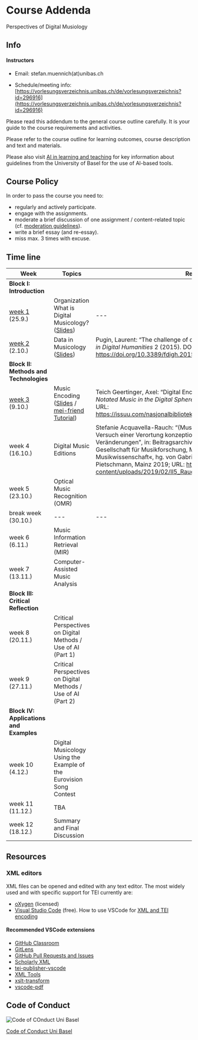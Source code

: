 # Course Addenda


Perspectives of Digital Musiology


## Info


#### Instructors
* Email: stefan.muennich(at)unibas.ch

* Schedule/meeting info: [https://vorlesungsverzeichnis.unibas.ch/de/vorlesungsverzeichnis?id=296916](https://vorlesungsverzeichnis.unibas.ch/de/vorlesungsverzeichnis?id=296916)


Please read this addendum to the general course outline carefully. It is your guide to the course requirements and activities.

Please refer to the course outline for learning outcomes, course description and text and materials. 

Please also visit [AI in learning and teaching](https://www.unibas.ch/en/Studies/Learning-and-Teaching/AI-in-learning-and-teaching.html) for key information about guidelines from the University of Basel for the use of AI-based tools.

## Course Policy

In order to pass the course you need to:


* regularly and actively participate.
* engage with the assignments.
* moderate a brief discussion of one assignment / content-related topic (cf. [moderation guidelines](./moderation.md)).
* write a brief essay (and re-essay).
* miss max. 3 times with excuse.

## Time line


| Week | Topics | Readings | Assignments |
|---|---|---|---|
| **Block I: Introduction** ||||
| [week 1](./weeks/week-01.md) (25.9.) | Organization <br> What is Digital Musicology? ([Slides](https://docs.google.com/presentation/d/1inI_F-aKecElv-lZWA4FEf9SjsUa8Cf0Gu9lYPZgk0s/edit?usp=sharing)) | --- | [Assignment 1](./assignments/assignment-01.md) |
| [week 2](./weeks/week-02.md) (2.10.) | Data in Musicology ([Slides](https://docs.google.com/presentation/d/1qfzbluMBeghoP9PxtKyVA28YXhjiJy54OLV6TRzEcUI/edit?usp=sharing)) |  Pugin, Laurent: “The challenge of data in digital musicology”, in: *Frontiers in Digital Humanities* 2 (2015). DOI: https://doi.org/10.3389/fdigh.2015.00004  | [Assignment 2](./assignments/assignment-02.md) |
| **Block II: Methods and Technologies** ||||
| [week 3](./weeks/week-03.md)  (9.10.) | Music Encoding ([Slides](https://docs.google.com/presentation/d/11sqRRzyJiZJSIxTw-pPMu8BeKJ-H8W8LH8F3bSXsITw/edit?usp=sharing) / [mei-friend Tutorial](https://docs.google.com/presentation/d/1_urnbJjWMWIgQPXH5CmnWxDifRBWxh5y5grNcwYz-lE/edit?usp=sharing)) | Teich Geertinger, Axel: “Digital Encoding of Music Notation with MEI”, in: *Notated Music in the Digital Sphere. Possibilities and Limitations* (2021). URL: https://issuu.com/nasjonalbiblioteket/docs/nota_bene_15_layout_issuu/35 | [Assignment 3](./assignments/assignment-03.md) |
| week 4 (16.10.) | Digital Music Editions | Stefanie Acquavella-Rauch: “(Musik)Edition im ›digitalen Zeitalter‹ – Versuch einer Verortung konzeptioneller und struktureller Veränderungen”, in: Beitragsarchiv des Internationalen Kongresses der Gesellschaft für Musikforschung, Mainz 2016 – »Wege der Musikwissenschaft«, hg. von Gabriele Buschmeier und Klaus Pietschmann, Mainz 2019; URL: https://schott-campus.com/wp-content/uploads/2019/02/II5_Rauch.pdf | |
| week 5 (23.10.)| Optical Music Recognition (OMR) | | |
| break week (30.10.) | --- | --- | --- |
| week 6 (6.11.) | Music Information Retrieval (MIR) | | |
| week 7 (13.11.) | Computer-Assisted Music Analysis | | |
| **Block III: Critical Reflection** ||||
| week 8 (20.11.) | Critical Perspectives on Digital Methods / Use of AI (Part 1) | | |  
| week 9 (27.11.) | Critical Perspectives on Digital Methods / Use of AI (Part 2) | | |
| **Block IV: Applications and Examples** ||||
| week 10 (4.12.) | Digital Musicology Using the Example of the Eurovision Song Contest | | |
| week 11 (11.12.) | TBA | | |
| week 12 (18.12.) | Summary and Final Discussion | | |


## Resources

### XML editors

XML files can be opened and edited with any text editor. The most widely used and with specific support for TEI currently are:
- [oXygen](https://www.oxygenxml.com/) (licensed)
- [Visual Studio Code](https://code.visualstudio.com/) (free). How to use VSCode for [XML and TEI encoding](http://phc.uni.wroc.pl/interreg/w/losada/VSCode.html)

#### Recommended VSCode extensions
 * [GitHub Classroom](https://marketplace.visualstudio.com/items?itemName=GitHub.classroom)
 * [GitLens](https://marketplace.visualstudio.com/items?itemName=eamodio.gitlens)
 * [GitHub Pull Requests and Issues](https://marketplace.visualstudio.com/items?itemName=GitHub.vscode-pull-request-github)
 * [Scholarly XML](https://marketplace.visualstudio.com/items?itemName=raffazizzi.sxml)
 * [tei-publisher-vscode](https://github.com/eeditiones/tei-publisher-vscode)
 * [XML Tools](https://marketplace.visualstudio.com/items?itemName=DotJoshJohnson.xml)
 * [xslt-transform](https://marketplace.visualstudio.com/items?itemName=SvenAGN.xslt-transform)
 * [vscode-pdf](https://marketplace.visualstudio.com/items?itemName=tomoki1207.pdf)
 

## Code of Conduct

![Code of COnduct Uni Basel](./images/CodeOfConductTitelgrafik_1000x500.png)

[Code of Conduct Uni Basel](https://www.unibas.ch/de/Universitaet/Administration-Services/Vizerektorat-People-And-Culture/Persoenliche-Integritaet/Code-of-Conduct.html)
